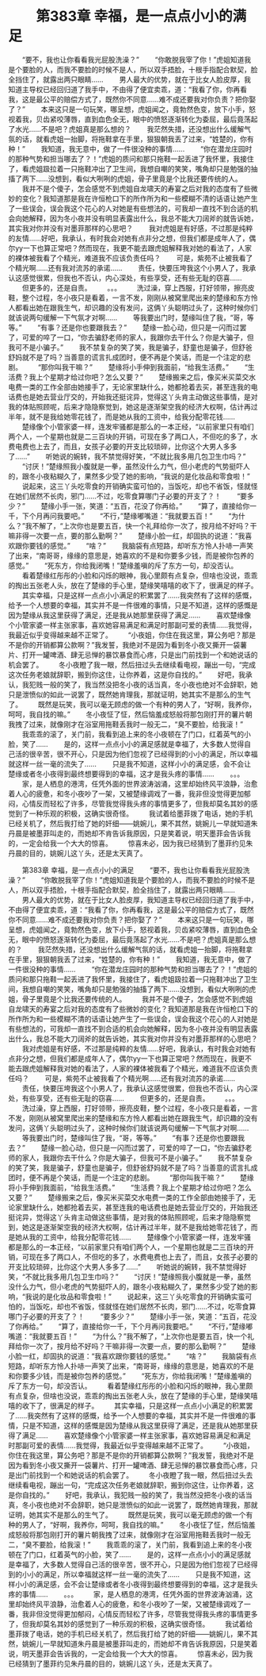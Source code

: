 # 　　第383章 幸福，是一点点小小的满足
　　“要不，我也让你看看我光屁股洗澡？”
　　“你敢脱我宰了你！”虎姐知道我是个要脸的人，而我不要脸的时候不是人，所以双手捂脸，十根手指配合默契，脸全挡住了，就露出两只眼睛……
　　男人最大的优势，就在于比女人脸皮厚，我知道主导权已经回归道了我手中，不由得了便宜卖乖，道：“我看了你，你再看我，这是最公平的赔偿方式了，既然你不同意……难不成还要我对你负责？把你娶了？”
　　本来这只是一句玩笑，哪呈想，虎姐闻之，竟勃然色变，放下小手，怒视着我，贝齿紧咬薄唇，直到血色全无，眼中的愤怒逐渐转化为委屈，最后竟荡起了水光……不是吧？虎姐真是那么想的？
　　我茫然失措，还没想出什么缓解气氛的话，就看虎姐一抬脚，将拖鞋拿在手里，狠狠朝我丢了过来，“姓楚的，你有种！”
　　我知道，我无意中，做了一件很没种的事情……
　　“你在潜龙庄园时的那种气势和担当哪去了？！”虎姐的质问和那只拖鞋一起丢进了我怀里，我接住了，看虎姐趿拉着一只拖鞋冲出了卫生间，我想自嘲的笑笑，嘴角却只是勉强的抽搐了两下……没想到，看似大咧咧的虎姐，骨子里竟是个比我还要传统的人。
　　我并不是个傻子，怎会感觉不到虎姐自龙啸天的寿宴之后对我的态度有了些微妙的变化？我知道那是我在许恒枪口下的所作所为和一些模糊不清的话语让她产生了一些误会，误会我这个花心的人对她是有些想法的，可我却一直找不到合适的机会向她解释，因为冬小夜并没有明显表露出什么，我总不能大刀阔斧的就告诉她，其实我对你并没有对墨菲那样的心思吧？
　　我对虎姐是有好感，不过那是纯粹的友情……好吧，我承认，有时我会对她有点非分之想，但我们都是成年人了，偶尔yy一下也算正常吧？然而现在，我更不能去跟虎姐解释我对她的看法了，人家的裸体被我看了个精光，难道我不应该负责任吗？
　　可是，紫苑不止被我看了个精光啊……还有我对流苏的承诺……
　　责任，快要压垮我这个小男人了，我承认这感觉很累，但我也不否认，内心深处，有些享受，还有些无耻的窃喜……
　　但更多的，还是自责。
　　。。。
　　洗过澡，穿上西服，打好领带，擦亮皮鞋，整个过程，冬小夜只是看着，一言不发，刚刚从被窝里爬出来的楚缘和东方怜人都看出她在跟我生气，却识趣的没有发问，这俩丫头聪明过头了，这种时候你们就该说两句缓解一下气氛才对啊……
　　等我要出门时，楚缘叫住了我，“哥，等等。”
　　“有事？还是你也要跟我去？”
　　楚缘一脸心动，但只是一闪而过罢了，可爱的啐了一口，“你去骗舒老师的家人，我跟你去干什么？你是大骗子，但我可不是小骗子。”
　　我不禁复杂的笑了笑，我是骗子，舒童也是骗子，但舒爸舒妈就不是了吗？当善意的谎言扎成团时，便不再是个笑话，而是一个注定的悲剧。
　　“那你叫我干嘛？”
　　楚缘将小手伸到我面前，“给我生活费。”
　　“生活费？我上个星期才给过你吧？怎么又要？”
　　楚缘搬来之后，像买米买菜交水电费一类的工作全部由她接手了，无论家里缺什么，她都抢着去买，甚至连我的电话费也是她去营业厅交的，开始我还挺诧异，觉得这丫头肯主动做这些事情，是对我的体贴照顾呢，后来才隐隐察觉到，她这是逐渐架空我的经济大权啊，估计再过半年，就不是我给她零花钱了，而是她从我的工资中，给我分配零花钱……
　　楚缘像个小管家婆一样，连发牢骚都是那么的一本正经，“以前家里只有咱们两个人，一个星期也就是二三百块的开销，可现在多了两口人，不但吃的多了，水费电费也上去了，而且，女孩子必要的开支比较琐碎，比你这个大男人多多了……”
　　听她说的婉转，我不禁觉得好笑，“不就比我多用几包卫生巾吗？”
　　“讨厌！”楚缘照我小腹就是一拳，虽然没什么力气，但小老虎的气势挺吓人的，跟冬小夜粘糊久了，果然多少受了她的影响，“我说的是化妆品和零食啦！”
　　说起来，这三丫头吃零食的开销确实蛮可怕的，当饭吃，却也不省饭，怪就怪在她们居然不长肉，邪门……不过，吃零食算哪门子必要的开支了？！
　　“要多少？”
　　楚缘小手一张，笑道：“五百，花没了你再给。”
　　“算了，直接给你一千，下个月再问我要吧。”
　　“不行，”楚缘嘟嘴道：“我就要五百！”
　　“为什么？”我不解了，“上次你也是要五百，快一个礼拜给你一次了，按月给不好吗？干嘛非得一次要一点，要的那么勤啊？”
　　楚缘小脸一红，却固执的说道：“我喜欢跟你要钱的感觉。”
　　“啥？”
　　我脑袋有点短路，却听东方怜人扑哧一声笑了出来，“南哥哥，缘缘的意思是，她喜欢的不是和你要多少钱，而是被你包养的感觉。”
　　“死东方，你给我闭嘴！”楚缘羞嗔的斥了东方一句，却没否认。
　　看着楚缘红彤彤的小脸和闪烁的眼神，我心里颇有点复杂，但啥也没说，乖乖的掏出五张老人头，放在了楚缘的手心里，楚缘笑嘻嘻的收下了，很满足的样子。
　　其实幸福，只是这样一点点小小满足的积累罢了……我突然有了这样的感慨，给予一个人想要的幸福，其实并不是一件很难的事情，只是不知道，这样的感慨是因为楚缘从我这里获得了满足，还是我从她那里获得了满足……
　　喜欢楚缘像个小管家婆一样主张家事，喜欢她容易满足和满足时那副可爱的表情……我觉得，我最近似乎变得越来越不正常了。
　　“小夜姐，你住在我这里，算公务吧？那是不是你的开销都算公款啊？”我发誓，我绝对不是因为看到冬小夜又撕开一袋薯片、打开一罐啤酒、肆无忌惮的暴饮暴食而心疼，只是出门前找到一个和她说话的机会罢了。
　　冬小夜瞪了我一眼，然后扭过头去继续看电视，蹦出一句，“完成这次任务老娘就辞职，搬到你这住，让你养着，这是你自找的。”
　　好吧，我承认，我犯贱一般的笑了，我当然没把冬小夜的话当真，冬小夜也绝对不会辞职，她只是泄愤似的如此一说罢了，既然她肯理我，那就证明，她其实不是那么的生气了。
　　既然是玩笑，我可以毫无顾虑的做一个有种的男人了，“好啊，我养你，呵呵，我自找的嘛。”
　　冬小夜怔了怔，然后恼羞成怒般将那包刚打开的薯片朝我拽了过来，就像刚才在浴室用拖鞋丢我时一般无二，“臭不要脸，给我滚！”
　　我乖乖的滚了，关门前，我看到追上来的冬小夜顿在了门口，红着英气的小脸，笑了……
　　是的，这样一点点小小的满足感就是幸福了，大多数人觉得自己活的很辛苦，很不开心，只是因为他们忽视了已经得到的小小的满足，所以幸福就这样一丝一毫的流失了……
　　只是我不知道，这样小小的满足感，会不会让楚缘或者冬小夜得到最终想要得到的幸福，这才是我头疼的事情……
　　。。。
　　家，是人栖息的港湾，任凭外面的世界波涛汹涌，这里却始终风平浪静，治愈着人心的疲惫，和冬小夜吵了一架，又被楚缘调戏了一番，我非但没觉得更加郁闷，心情反而轻松了许多，尽管我觉得我头疼的事情更多了，但我却莫名其妙的感觉到了一种乐观的积极，这确实很奇怪。
　　我试着给墨菲拨了电话，她的手机已经关机了，然后我打给了她的奸细——姚婉儿，果不其然，姚婉儿一早就知道朱丹晨是被墨菲叫走的，而她却不肯告诉我原因，只是笑着说，明天墨菲会告诉我的，一定会给我一个大大的惊喜。
　　惊喜未必，因为我已经猜到了墨菲约见朱丹晨的目的，姚婉儿这丫头，还是太天真了。

　　第383章 幸福，是一点点小小的满足
　　“要不，我也让你看看我光屁股洗澡？”
　　“你敢脱我宰了你！”虎姐知道我是个要脸的人，而我不要脸的时候不是人，所以双手捂脸，十根手指配合默契，脸全挡住了，就露出两只眼睛……
　　男人最大的优势，就在于比女人脸皮厚，我知道主导权已经回归道了我手中，不由得了便宜卖乖，道：“我看了你，你再看我，这是最公平的赔偿方式了，既然你不同意……难不成还要我对你负责？把你娶了？”
　　本来这只是一句玩笑，哪呈想，虎姐闻之，竟勃然色变，放下小手，怒视着我，贝齿紧咬薄唇，直到血色全无，眼中的愤怒逐渐转化为委屈，最后竟荡起了水光……不是吧？虎姐真是那么想的？
　　我茫然失措，还没想出什么缓解气氛的话，就看虎姐一抬脚，将拖鞋拿在手里，狠狠朝我丢了过来，“姓楚的，你有种！”
　　我知道，我无意中，做了一件很没种的事情……
　　“你在潜龙庄园时的那种气势和担当哪去了？！”虎姐的质问和那只拖鞋一起丢进了我怀里，我接住了，看虎姐趿拉着一只拖鞋冲出了卫生间，我想自嘲的笑笑，嘴角却只是勉强的抽搐了两下……没想到，看似大咧咧的虎姐，骨子里竟是个比我还要传统的人。
　　我并不是个傻子，怎会感觉不到虎姐自龙啸天的寿宴之后对我的态度有了些微妙的变化？我知道那是我在许恒枪口下的所作所为和一些模糊不清的话语让她产生了一些误会，误会我这个花心的人对她是有些想法的，可我却一直找不到合适的机会向她解释，因为冬小夜并没有明显表露出什么，我总不能大刀阔斧的就告诉她，其实我对你并没有对墨菲那样的心思吧？
　　我对虎姐是有好感，不过那是纯粹的友情……好吧，我承认，有时我会对她有点非分之想，但我们都是成年人了，偶尔yy一下也算正常吧？然而现在，我更不能去跟虎姐解释我对她的看法了，人家的裸体被我看了个精光，难道我不应该负责任吗？
　　可是，紫苑不止被我看了个精光啊……还有我对流苏的承诺……
　　责任，快要压垮我这个小男人了，我承认这感觉很累，但我也不否认，内心深处，有些享受，还有些无耻的窃喜……
　　但更多的，还是自责。
　　。。。
　　洗过澡，穿上西服，打好领带，擦亮皮鞋，整个过程，冬小夜只是看着，一言不发，刚刚从被窝里爬出来的楚缘和东方怜人都看出她在跟我生气，却识趣的没有发问，这俩丫头聪明过头了，这种时候你们就该说两句缓解一下气氛才对啊……
　　等我要出门时，楚缘叫住了我，“哥，等等。”
　　“有事？还是你也要跟我去？”
　　楚缘一脸心动，但只是一闪而过罢了，可爱的啐了一口，“你去骗舒老师的家人，我跟你去干什么？你是大骗子，但我可不是小骗子。”
　　我不禁复杂的笑了笑，我是骗子，舒童也是骗子，但舒爸舒妈就不是了吗？当善意的谎言扎成团时，便不再是个笑话，而是一个注定的悲剧。
　　“那你叫我干嘛？”
　　楚缘将小手伸到我面前，“给我生活费。”
　　“生活费？我上个星期才给过你吧？怎么又要？”
　　楚缘搬来之后，像买米买菜交水电费一类的工作全部由她接手了，无论家里缺什么，她都抢着去买，甚至连我的电话费也是她去营业厅交的，开始我还挺诧异，觉得这丫头肯主动做这些事情，是对我的体贴照顾呢，后来才隐隐察觉到，她这是逐渐架空我的经济大权啊，估计再过半年，就不是我给她零花钱了，而是她从我的工资中，给我分配零花钱……
　　楚缘像个小管家婆一样，连发牢骚都是那么的一本正经，“以前家里只有咱们两个人，一个星期也就是二三百块的开销，可现在多了两口人，不但吃的多了，水费电费也上去了，而且，女孩子必要的开支比较琐碎，比你这个大男人多多了……”
　　听她说的婉转，我不禁觉得好笑，“不就比我多用几包卫生巾吗？”
　　“讨厌！”楚缘照我小腹就是一拳，虽然没什么力气，但小老虎的气势挺吓人的，跟冬小夜粘糊久了，果然多少受了她的影响，“我说的是化妆品和零食啦！”
　　说起来，这三丫头吃零食的开销确实蛮可怕的，当饭吃，却也不省饭，怪就怪在她们居然不长肉，邪门……不过，吃零食算哪门子必要的开支了？！
　　“要多少？”
　　楚缘小手一张，笑道：“五百，花没了你再给。”
　　“算了，直接给你一千，下个月再问我要吧。”
　　“不行，”楚缘嘟嘴道：“我就要五百！”
　　“为什么？”我不解了，“上次你也是要五百，快一个礼拜给你一次了，按月给不好吗？干嘛非得一次要一点，要的那么勤啊？”
　　楚缘小脸一红，却固执的说道：“我喜欢跟你要钱的感觉。”
　　“啥？”
　　我脑袋有点短路，却听东方怜人扑哧一声笑了出来，“南哥哥，缘缘的意思是，她喜欢的不是和你要多少钱，而是被你包养的感觉。”
　　“死东方，你给我闭嘴！”楚缘羞嗔的斥了东方一句，却没否认。
　　看着楚缘红彤彤的小脸和闪烁的眼神，我心里颇有点复杂，但啥也没说，乖乖的掏出五张老人头，放在了楚缘的手心里，楚缘笑嘻嘻的收下了，很满足的样子。
　　其实幸福，只是这样一点点小小满足的积累罢了……我突然有了这样的感慨，给予一个人想要的幸福，其实并不是一件很难的事情，只是不知道，这样的感慨是因为楚缘从我这里获得了满足，还是我从她那里获得了满足……
　　喜欢楚缘像个小管家婆一样主张家事，喜欢她容易满足和满足时那副可爱的表情……我觉得，我最近似乎变得越来越不正常了。
　　“小夜姐，你住在我这里，算公务吧？那是不是你的开销都算公款啊？”我发誓，我绝对不是因为看到冬小夜又撕开一袋薯片、打开一罐啤酒、肆无忌惮的暴饮暴食而心疼，只是出门前找到一个和她说话的机会罢了。
　　冬小夜瞪了我一眼，然后扭过头去继续看电视，蹦出一句，“完成这次任务老娘就辞职，搬到你这住，让你养着，这是你自找的。”
　　好吧，我承认，我犯贱一般的笑了，我当然没把冬小夜的话当真，冬小夜也绝对不会辞职，她只是泄愤似的如此一说罢了，既然她肯理我，那就证明，她其实不是那么的生气了。
　　既然是玩笑，我可以毫无顾虑的做一个有种的男人了，“好啊，我养你，呵呵，我自找的嘛。”
　　冬小夜怔了怔，然后恼羞成怒般将那包刚打开的薯片朝我拽了过来，就像刚才在浴室用拖鞋丢我时一般无二，“臭不要脸，给我滚！”
　　我乖乖的滚了，关门前，我看到追上来的冬小夜顿在了门口，红着英气的小脸，笑了……
　　是的，这样一点点小小的满足感就是幸福了，大多数人觉得自己活的很辛苦，很不开心，只是因为他们忽视了已经得到的小小的满足，所以幸福就这样一丝一毫的流失了……
　　只是我不知道，这样小小的满足感，会不会让楚缘或者冬小夜得到最终想要得到的幸福，这才是我头疼的事情……
　　。。。
　　家，是人栖息的港湾，任凭外面的世界波涛汹涌，这里却始终风平浪静，治愈着人心的疲惫，和冬小夜吵了一架，又被楚缘调戏了一番，我非但没觉得更加郁闷，心情反而轻松了许多，尽管我觉得我头疼的事情更多了，但我却莫名其妙的感觉到了一种乐观的积极，这确实很奇怪。
　　我试着给墨菲拨了电话，她的手机已经关机了，然后我打给了她的奸细——姚婉儿，果不其然，姚婉儿一早就知道朱丹晨是被墨菲叫走的，而她却不肯告诉我原因，只是笑着说，明天墨菲会告诉我的，一定会给我一个大大的惊喜。
　　惊喜未必，因为我已经猜到了墨菲约见朱丹晨的目的，姚婉儿这丫头，还是太天真了。
